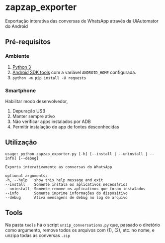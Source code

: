# zapzap_exporter

Exportação interativa das conversas de WhatsApp através da UiAutomator do Android

## Pré-requisitos

### Ambiente

1. [Python 3](https://www.python.org/)
2. [Android SDK tools](https://developer.android.com/studio/) com a variável `ANDROID_HOME` configurada.
3. `python -m pip install -U requests`

### Smartphone

Habilitar modo desenvolvedor,

1. Depuração USB
2. Manter sempre ativo
3. Não verificar apps instalados por ADB
4. Permitir instalação de app de fontes desconhecidas
 
## Utilização

```
usage: python zapzap_exporter.py [-h] [--install | --uninstall | --info] [--debug]

Exporta interativamente as conversas do WhatsApp 

optional arguments: 
-h, --help   show this help message and exit
--install    Somente instala os aplicativos necessários
--uninstall  Somente remove os aplicativos que foram instalados
--info       Somente imprime informações do dispositivo
--debug      Ativa mensagens de debug no log de arquivo
```

## Tools

Na pasta `tools` há o script `unzip_conversations.py` que, passado o diretório como argumento, remove todos os arquivos com (1), (2), etc. no nome, e unzipa todas as conversas `.zip`